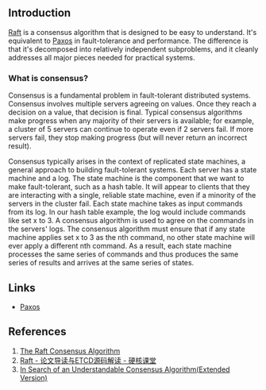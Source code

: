 ## Introduction

[Raft](https://raft.github.io/) is a consensus algorithm that is designed to be easy to understand.
It's equivalent to [Paxos](/docs/CS/Distributed/Paxos.md) in fault-tolerance and performance.
The difference is that it's decomposed into relatively independent subproblems, and it cleanly addresses all major pieces needed for practical systems.

### What is consensus?

Consensus is a fundamental problem in fault-tolerant distributed systems.
Consensus involves multiple servers agreeing on values. Once they reach a decision on a value, that decision is final.
Typical consensus algorithms make progress when any majority of their servers is available; for example, a cluster of 5 servers can continue to operate even if 2 servers fail.
If more servers fail, they stop making progress (but will never return an incorrect result).

Consensus typically arises in the context of replicated state machines, a general approach to building fault-tolerant systems.
Each server has a state machine and a log. The state machine is the component that we want to make fault-tolerant, such as a hash table.
It will appear to clients that they are interacting with a single, reliable state machine, even if a minority of the servers in the cluster fail.
Each state machine takes as input commands from its log. In our hash table example, the log would include commands like set x to 3.
A consensus algorithm is used to agree on the commands in the servers' logs.
The consensus algorithm must ensure that if any state machine applies set x to 3 as the nth command, no other state machine will ever apply a different nth command.
As a result, each state machine processes the same series of commands and thus produces the same series of results and arrives at the same series of states.

## Links

- [Paxos](/docs/CS/Distributed/Paxos.md)

## References

1. [The Raft Consensus Algorithm](https://raft.github.io/)
2. [Raft - 论文导读与ETCD源码解读 - 硬核课堂](https://hardcore.feishu.cn/docs/doccnMRVFcMWn1zsEYBrbsDf8De)
3. [In Search of an Understandable Consensus Algorithm(Extended Version)](https://raft.github.io/raft.pdf)
